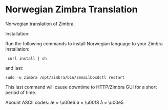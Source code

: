 # Norwegian Zimbra Translation

Norwegian translation of Zimbra.

Installation:

Run the following commands to install Norwegian language to your Zimbra installation:

```shell
 curl install | sh
```

and last:

```shell
sudo -u zimbra /opt/zimbra/bin/zmmailboxdctl restart
```

This last command will cause downtime to HTTP/Zimbra GUI for a short period of time.


Abount ASCII codes:
æ = \u00e6
ø = \u00f8
å = \u00e5
